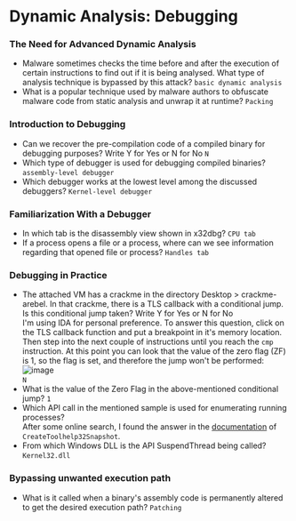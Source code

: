 # Dynamic Analysis: Debugging

### The Need for Advanced Dynamic Analysis
- Malware sometimes checks the time before and after the execution of certain instructions to find out if it is being analysed. What type of analysis technique is bypassed by this attack? `basic dynamic analysis`
- What is a popular technique used by malware authors to obfuscate malware code from static analysis and unwrap it at runtime? `Packing`

### Introduction to Debugging
- Can we recover the pre-compilation code of a compiled binary for debugging purposes? Write Y for Yes or N for No `N`
- Which type of debugger is used for debugging compiled binaries? `assembly-level debugger`
- Which debugger works at the lowest level among the discussed debuggers? `Kernel-level debugger`

### Familiarization With a Debugger
- In which tab is the disassembly view shown in x32dbg? `CPU tab`
- If a process opens a file or a process, where can we see information regarding that opened file or process? `Handles tab`

### Debugging in Practice
- The attached VM has a crackme in the directory Desktop > crackme-arebel. In that crackme, there is a TLS callback with a conditional jump. Is this conditional jump taken? Write Y for Yes or N for No<br />
I'm using IDA for personal preference. To answer this question, click on the TLS callback function and put a breakpoint in it's memory location. Then step into the next couple of instructions until you reach the `cmp` instruction.
At this point you can look that the value of the zero flag (ZF) is 1, so the flag is set, and therefore the jump won't be performed:<br />
![image](https://github.com/user-attachments/assets/e96c56a8-618e-4d2a-af4e-5aa7e67bf3ff)<br />
`N`
- What is the value of the Zero Flag in the above-mentioned conditional jump? `1`
- Which API call in the mentioned sample is used for enumerating running processes?<br />
After some online search, I found the answer in the [documentation](https://learn.microsoft.com/en-us/windows/win32/api/tlhelp32/nf-tlhelp32-createtoolhelp32snapshot) of `CreateToolhelp32Snapshot`.
- From which Windows DLL is the API SuspendThread being called? `Kernel32.dll`

### Bypassing unwanted execution path
- What is it called when a binary's assembly code is permanently altered to get the desired execution path? `Patching`
